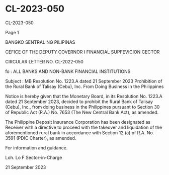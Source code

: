 # CL-2023-050

CL-2023-050

Page 1

BANGKO SENTRAL NG PILIPINAS

CEFICE OF THE DEPUTY COVERNOR I FINANCIAL SUPFEVICION CECTOR

CIRCULAR LETTER NO. CL-2022-050

fo : ALL BANKS AND NON-BANK FINANCIAL INSTITUTIONS

Subject : MB Resolution No. 1223.A dated 21 September 2023 Prohibition of the Rural Bank of Talisay (Cebu), Inc. From Doing Business in the Philippines

Notice is hereby given that the Monetary Board, in its Resolution No. 1223.A dated 21 September 2023, decided to prohibit the Rural Bank of Talisay (Cebu), Inc., from doing business in the Philippines pursuant to Section 30 of Republic Act (R.A.) No. 7653 (The New Central Bank Act), as amended.

The Philippine Deposit Insurance Corporation has been designated as Receiver with a directive to proceed with the takeover and liquidation of the aforementioned rural bank in accordance with Section 12 (a) of R.A. No. 3591 (PDIC Charter), as amended.

For information and guidance.

Loh. Lo F Sector-in-Charge

21 September 2023